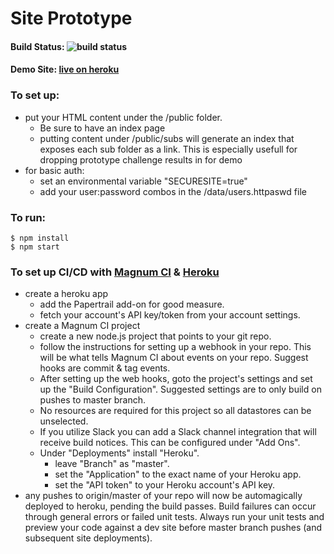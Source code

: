 # Site Prototype

#### Build Status: ![build status](https://magnum-ci.com/status/e73e32a189c31cff8b6cd3421a73d6dd.png)
#### Demo Site: [live on heroku](http://prototype-site-shell.herokuapp.com)

### To set up:
- put your HTML content under the /public folder. 
    + Be sure to have an index page
    + putting content under /public/subs will generate an index that exposes each sub folder as a link. This is especially usefull for dropping prototype challenge results in for demo
- for basic auth:
    + set an environmental variable "SECURESITE=true"
    + add your user:password combos in the /data/users.httpaswd file

### To run: 

```
$ npm install
$ npm start 
```

### To set up CI/CD with [Magnum CI](http://magnum-ci.com) & [Heroku](http://heroku.com)
- create a heroku app
    + add the Papertrail add-on for good measure.
    + fetch your account's API key/token from your account settings.
- create a Magnum CI project
    + create a new node.js project that points to your git repo.
    + follow the instructions for setting up a webhook in your repo. This will be what tells Magnum CI about events on your repo. Suggest hooks are commit & tag events.
    + After setting up the web hooks, goto the project's settings and set up the "Build Configuration". Suggested settings are to only build on pushes to master branch.
    + No resources are required for this project so all datastores can be unselected.
    + If you utilize Slack you can add a Slack channel integration that will receive build notices. This can be configured under "Add Ons".
    + Under "Deployments" install "Heroku".
        * leave "Branch" as "master".
        * set the "Application" to the exact name of your Heroku app.
        * set the "API token" to your Heroku account's API key.
- any pushes to origin/master of your repo will now be automagically deployed to heroku, pending the build passes. Build failures can occur through general errors or failed unit tests. Always run your unit tests and preview your code against a dev site before master branch pushes (and subsequent site deployments).